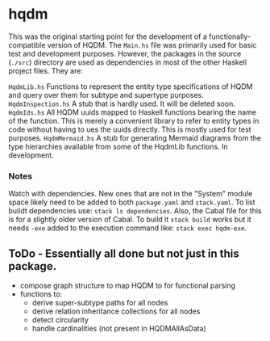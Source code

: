 # hqdm

This was the original starting point for the development of a functionally-compatible version of HQDM.  The `Main.hs` file was primarily used for basic test and development purposes.  However, the packages in the source (`./src`) directory are used as dependencies in most of the other Haskell project files.  They are:

`HqdmLib.hs`    Functions to represent the entity type specifications of HQDM and query over them for subtype and supertype purposes.  
`HqdmInspection.hs`     A stub that is hardly used.  It will be deleted soon.
`HqdmIds.hs`    All HQDM uuids mapped to Haskell functions bearing the name of the function.  This is merely a convenient library to refer to entity types in code without having to ues the uuids directly.  This is mostly used for test purposes.
`HqdmMermaid.hs` A stub for generating Mermaid diagrams from the type hierarchies available from some of the HqdmLib functions.  In development.

### Notes
Watch with dependencies.  New ones that are not in the "System" module space likely need to be added to both `package.yaml` and `stack.yaml`.  To list buildt dependencies use: `stack ls dependencies`.
Also, the Cabal file for this is for a slightly older version of Cabal.  To build it `stack build` works but it needs `-exe` added to the execution command like: `stack exec hqdm-exe`.

## ToDo - Essentially all done but not just in this package.
- compose graph structure to map HQDM to for functional parsing
- functions to:
    - derive super-subtype paths for all nodes
    - derive relation inheritance collections for all nodes
    - detect circularity
    - handle cardinalities (not present in HQDMAllAsData)
